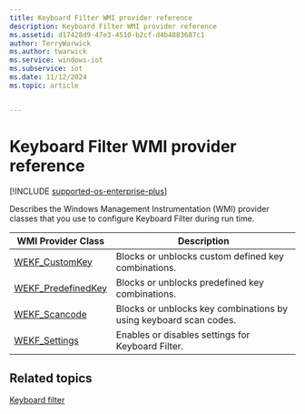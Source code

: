 ```yaml
---
title: Keyboard Filter WMI provider reference
description: Keyboard Filter WMI provider reference
ms.assetid: d17428d9-47e3-4510-b2cf-d4b4883687c1
author: TerryWarwick
ms.author: twarwick
ms.service: windows-iot
ms.subservice: iot
ms.date: 11/12/2024
ms.topic: article


---
```

# Keyboard Filter WMI provider reference

[!INCLUDE [supported-os-enterprise-plus](../../../includes/iot/supported-os-enterprise-plus.md)]

Describes the Windows Management Instrumentation (WMI) provider classes that you use to configure Keyboard Filter during run time.

| WMI Provider Class | Description |
| ------------------ | ----------- |
| [WEKF_CustomKey](wekf-customkey.md) | Blocks or unblocks custom defined key combinations. |
| [WEKF_PredefinedKey](wekf-predefinedkey.md) | Blocks or unblocks predefined key combinations. |
| [WEKF_Scancode](wekf-scancode.md) | Blocks or unblocks key combinations by using keyboard scan codes. |
| [WEKF_Settings](wekf-settings.md) | Enables or disables settings for Keyboard Filter. |

## Related topics

[Keyboard filter](index.md)
